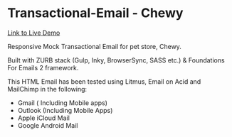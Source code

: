 # Transactional-Email - Chewy

[Link to Live Demo](https://tinyurl.com/43wh6yd3)

Responsive Mock Transactional Email for pet store, Chewy.

Built with ZURB stack (Gulp, Inky, BrowserSync, SASS etc.) & Foundations For Emails 2 framework.

This HTML Email has been tested using Litmus, Email on Acid and MailChimp in the following:

- Gmail ( Including Mobile apps)
- Outlook (Including Mobile Apps)
- Apple iCloud Mail
- Google Android Mail
